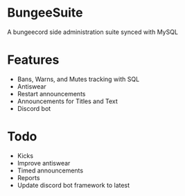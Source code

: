 # BungeeSuite
A bungeecord side administration suite synced with MySQL

# Features
- Bans, Warns, and Mutes tracking with SQL 
- Antiswear
- Restart announcements
- Announcements for Titles and Text
- Discord bot 


# Todo
- Kicks
- Improve antiswear
- Timed announcements
- Reports
- Update discord bot framework to latest
